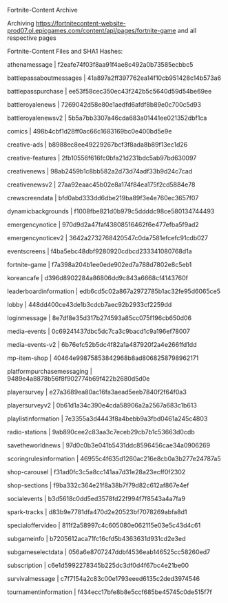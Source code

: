 Fortnite-Content Archive

Archiving https://fortnitecontent-website-prod07.ol.epicgames.com/content/api/pages/fortnite-game and all respective pages

Fortnite-Content Files and SHA1 Hashes:

athenamessage | f2eafe74f03f8aa91f4ae8c492a0b73585ecbbc5

battlepassaboutmessages | 41a897a2ff397762ea14f10cb951428c14b573a6

battlepasspurchase | ee53f58cec350ec43f242b5c5640d59d54be69ee

battleroyalenews | 7269042d58e80e1aedfd6afdf8b89e0c700c5d93

battleroyalenewsv2 | 5b5a7bb3307a46cda683a01441ee021352dbf1ca

comics | 498b4cbf1d28ff0ac66c1683169bc0e400bd5e9e

creative-ads | b8988ec8ee49229267bcf3f8ada8b89f13ec1d26

creative-features | 2fb10556f616fc0bfa21d231bdc5ab97bd630097

creativenews | 98ab2459b1c8bb582a2d73d74adf33b9d24c7cad

creativenewsv2 | 27aa92eaac45b02e8a174f84ea175f2cd5884e78

crewscreendata | bfd0abd333dd6dbe219ba89f3e4e760ec3657f07

dynamicbackgrounds | f1008fbe821d0b979c5ddddc98ce580134744493

emergencynotice | 970d9d2a47faf43808516462f6e477efba5f9ad2

emergencynoticev2 | 3642a2732768420547c0da7581efcefc91cdb027

eventscreens | f4ba5ebc48dbf9280920cdbcd233341080768d1a

fortnite-game | f7a398a204b1ee0ede902ed7a788d7802e8c5eb1

koreancafe | d396d8902284a86806dd9c843a6668cf4143760f

leaderboardinformation | edb6cd5c02a867a2972785b1ac32fe95d6065ce5

lobby | 448dd400ce43de1b3cdcb7aec92b2933cf2259dd

loginmessage | 8e7df8e35d317b274593a85cc075f196cb650d06

media-events | 0c69241437dbc5dc7ca3c9bacd1c9a196ef78007

media-events-v2 | 6b76efc52b5dc4f82a1a487920f2a4e266ffd1dd

mp-item-shop | 40464e99875853842968b8ad8068258798962171

platformpurchasemessaging | 9489e4a8878b56f8f902774b69f422b2680d5d0e

playersurvey | e27a3689ea80ac16fa3aead5eeb7840f2f64f0a3

playersurveyv2 | 0b61d1a34c390e4cda58906a2a2567a683c1b613

playlistinformation | 7e3355a3d4443f8a4bebb9a3fbd0461a245c4803

radio-stations | 9ab890cee2c83aa3c7eceb29cb7b1c53663d0cdb

savetheworldnews | 97d0c0b3e041b5431ddc8596456cae34a0906269

scoringrulesinformation | 46955c4f635d1260ac216e8cb0a3b277e24787a5

shop-carousel | f31ad0fc3c5a8cc141aa7d31e28a23ecff0f2302

shop-sections | f9ba332c364e21f8a38b7f79d82c612af867e4ef

socialevents | b3d5618c0dd5ed3578fd22f994f7f8543a4a7fa9

spark-tracks | d83b9e7781dfa470d2e20523bf7078269abfa8d1

specialoffervideo | 811f2a58997c4c605080e062115e03e5c43d4c61

subgameinfo | b7205612aca71fc16cfd5b4363631d931cd2e3ed

subgameselectdata | 056a6e8707247ddbf4536eab146525cc58260ed7

subscription | c6e1d5992278345b225dc3df0d4f67bc4e21be00

survivalmessage | c7f7154a2c83c00e1793eeed6135c2ded3974546

tournamentinformation | f434ecc17bfe8b8e5ccf685be45745c0de515f7f

